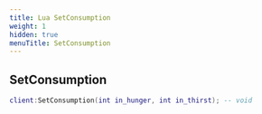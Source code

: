 ```yaml
---
title: Lua SetConsumption
weight: 1
hidden: true
menuTitle: SetConsumption
---
```

## SetConsumption
```lua
client:SetConsumption(int in_hunger, int in_thirst); -- void
```